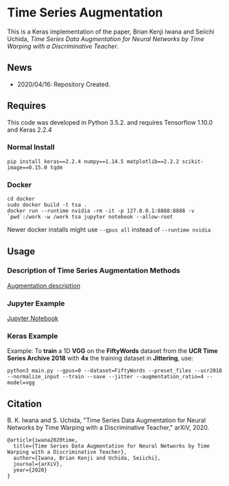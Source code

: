 # Time Series Augmentation

This is a Keras implementation of the paper, Brian Kenji Iwana and Seiichi Uchida, *Time Series Data Augmentation for Neural Networks by Time Warping with a Discriminative Teacher*.

## News

- 2020/04/16: Repository Created.

## Requires

This code was developed in Python 3.5.2. and requires Tensorflow 1.10.0 and Keras 2.2.4

### Normal Install

```
pip install keras==2.2.4 numpy==1.14.5 matplotlib==2.2.2 scikit-image==0.15.0 tqdm
```

### Docker

```
cd docker
sudo docker build -t tsa .
docker run --runtime nvidia -rm -it -p 127.0.0.1:8888:8888 -v `pwd`:/work -w /work tsa jupyter notebook --allow-root
```

Newer docker installs might use ```--gpus all``` instead of ```--runtime nvidia```  

## Usage

### Description of Time Series Augmentation Methods

[Augmentation description](./docs/AugmentationMethods.md)

### Jupyter Example

[Jupyter Notebook](./example.ipynb)

### Keras Example

Example: 
To **train** a 1D **VGG** on the **FiftyWords** dataset from the **UCR Time Series Archive 2018** with **4x** the training dataset in **Jittering**, use:

```
python3 main.py --gpus=0 --dataset=FiftyWords --preset_files --ucr2018 --normalize_input --train --save --jitter --augmentation_ratio=4 --model=vgg
```

## Citation

B. K. Iwana and S. Uchida, "Time Series Data Augmentation for Neural Networks by Time Warping with a Discriminative Teacher," arXiV, 2020.

```
@article{iwana2020time,
  title={Time Series Data Augmentation for Neural Networks by Time Warping with a Discriminative Teacher},
  author={Iwana, Brian Kenji and Uchida, Seiichi},
  journal={arXiV},
  year={2020}
}
```
